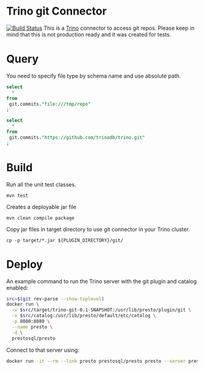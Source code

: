 Trino git Connector
===================

[![Build Status](https://github.com/nineinchnick/trino-git/workflows/CI/badge.svg)](https://github.com/nineinchnick/trino-git/actions?query=workflow%3ACI+event%3Apush+branch%3Amaster)
This is a [Trino](http://trino.io/) connector to access git repos. Please keep in mind that this is not production ready and it was created for tests.

# Query
You need to specify file type by schema name and use absolute path.
```sql
select
  *
from
 git.commits."file:///tmp/repo"
;

select
  *
from
 git.commits."https://github.com/trinodb/trino.git"
;
```

# Build
Run all the unit test classes.
```
mvn test
```

Creates a deployable jar file
```
mvn clean compile package
```

Copy jar files in target directory to use git connector in your Trino cluster.
```
cp -p target/*.jar ${PLUGIN_DIRECTORY}/git/
```

# Deploy

An example command to run the Trino server with the git plugin and catalog enabled:

```bash
src=$(git rev-parse --show-toplevel)
docker run \
  -v $src/target/trino-git-0.1-SNAPSHOT:/usr/lib/presto/plugin/git \
  -v $src/catalog:/usr/lib/presto/default/etc/catalog \
  -p 8080:8080 \
  --name presto \
  -d \
  prestosql/presto
```

Connect to that server using:
```bash
docker run -it --rm --link presto prestosql/presto presto --server presto:8080 --catalog git --schema default
```
